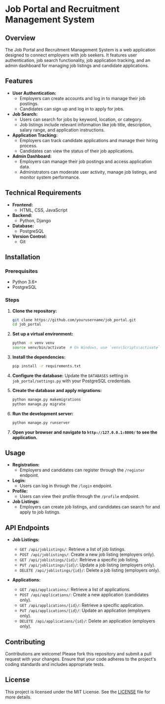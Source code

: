 # Job Portal and Recruitment Management System

## Overview

The Job Portal and Recruitment Management System is a web application designed to connect employers with job seekers. It features user authentication, job search functionality, job application tracking, and an admin dashboard for managing job listings and candidate applications.

## Features

- **User Authentication:**
  - Employers can create accounts and log in to manage their job postings.
  - Candidates can sign up and log in to apply for jobs.
- **Job Search:**
  - Users can search for jobs by keyword, location, or category.
  - Job listings include relevant information like job title, description, salary range, and application instructions.
- **Application Tracking:**
  - Employers can track candidate applications and manage their hiring process.
  - Candidates can view the status of their job applications.
- **Admin Dashboard:**
  - Employers can manage their job postings and access application data.
  - Administrators can moderate user activity, manage job listings, and monitor system performance.

## Technical Requirements

- **Frontend:**
  - HTML, CSS, JavaScript
- **Backend:**
  - Python, Django
- **Database:**
  - PostgreSQL
- **Version Control:**
  - Git

## Installation

### Prerequisites

- Python 3.6+
- PostgreSQL

### Steps

1. **Clone the repository:**
   ```sh
   git clone https://github.com/yourusername/job_portal.git
   cd job_portal
   ```

2. **Set up a virtual environment:**
   ```sh
   python -m venv venv
   source venv/bin/activate  # On Windows, use `venv\Scripts\activate`
   ```

3. **Install the dependencies:**
   ```sh
   pip install -r requirements.txt
   ```

4. **Configure the database:**
   Update the `DATABASES` setting in `job_portal/settings.py` with your PostgreSQL credentials.

5. **Create the database and apply migrations:**
   ```sh
   python manage.py makemigrations
   python manage.py migrate
   ```

6. **Run the development server:**
   ```sh
   python manage.py runserver
   ```

7. **Open your browser and navigate to `http://127.0.0.1:8000/` to see the application.**

## Usage

- **Registration:**
  - Employers and candidates can register through the `/register` endpoint.
- **Login:**
  - Users can log in through the `/login` endpoint.
- **Profile:**
  - Users can view their profile through the `/profile` endpoint.
- **Job Listings:**
  - Employers can create job listings, and candidates can search for and apply to job listings.

## API Endpoints

- **Job Listings:**
  - `GET /api/joblistings/`: Retrieve a list of job listings.
  - `POST /api/joblistings/`: Create a new job listing (employers only).
  - `GET /api/joblistings/{id}/`: Retrieve a specific job listing.
  - `PUT /api/joblistings/{id}/`: Update a job listing (employers only).
  - `DELETE /api/joblistings/{id}/`: Delete a job listing (employers only).

- **Applications:**
  - `GET /api/applications/`: Retrieve a list of applications.
  - `POST /api/applications/`: Create a new application (candidates only).
  - `GET /api/applications/{id}/`: Retrieve a specific application.
  - `PUT /api/applications/{id}/`: Update an application (employers only).
  - `DELETE /api/applications/{id}/`: Delete an application (employers only).

## Contributing

Contributions are welcome! Please fork this repository and submit a pull request with your changes. Ensure that your code adheres to the project's coding standards and includes appropriate tests.

## License

This project is licensed under the MIT License. See the [LICENSE](LICENSE) file for more details.

